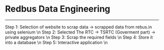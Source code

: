 # Redbus Data Engineering
---------------------------------------------------------------------------------------------------------------------
Step 1: Selection of website to scrap data
      -> scrapped data from rebus.in using selenium
      \n
Step 2: Selected The RTC 
      -> TSRTC (Goverment part)
      -> private aggregators
      \n
Step 3: Scrap the required fields \n
Step 4: Store it into a database \n
Step 5: Interactive application \n
